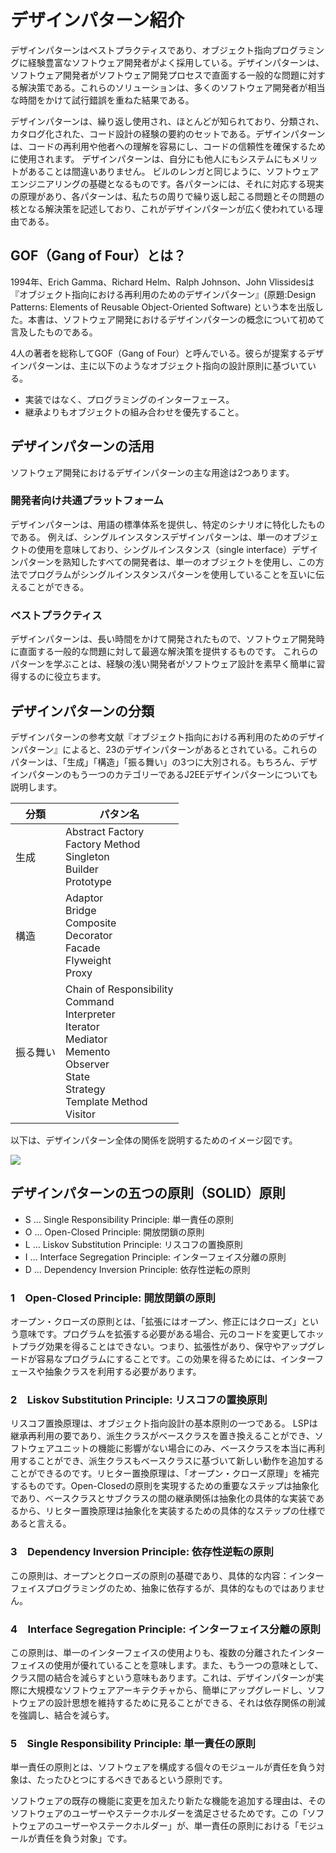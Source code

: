 # デザインパターン紹介

デザインパターンはベストプラクティスであり、オブジェクト指向プログラミングに経験豊富なソフトウェア開発者がよく採用している。デザインパターンは、ソフトウェア開発者がソフトウェア開発プロセスで直面する一般的な問題に対する解決策である。これらのソリューションは、多くのソフトウェア開発者が相当な時間をかけて試行錯誤を重ねた結果である。

デザインパターンは、繰り返し使用され、ほとんどが知られており、分類され、カタログ化された、コード設計の経験の要約のセットである。デザインパターンは、コードの再利用や他者への理解を容易にし、コードの信頼性を確保するために使用されます。 デザインパターンは、自分にも他人にもシステムにもメリットがあることは間違いありません。 ビルのレンガと同じように、ソフトウェアエンジニアリングの基礎となるものです。各パターンには、それに対応する現実の原理があり、各パターンは、私たちの周りで繰り返し起こる問題とその問題の核となる解決策を記述しており、これがデザインパターンが広く使われている理由である。

## GOF（Gang of Four）とは？

1994年、Erich Gamma、Richard Helm、Ralph Johnson、John Vlissidesは『オブジェクト指向における再利用のためのデザインパターン』(原題:Design Patterns: Elements of Reusable Object-Oriented Software) という本を出版した。本書は、ソフトウェア開発におけるデザインパターンの概念について初めて言及したものである。

4人の著者を総称してGOF（Gang of Four）と呼んでいる。彼らが提案するデザインパターンは、主に以下のようなオブジェクト指向の設計原則に基づいている。

- 実装ではなく、プログラミングのインターフェース。
- 継承よりもオブジェクトの組み合わせを優先すること。

## デザインパターンの活用

ソフトウェア開発におけるデザインパターンの主な用途は2つあります。

### 開発者向け共通プラットフォーム

デザインパターンは、用語の標準体系を提供し、特定のシナリオに特化したものである。 例えば、シングルインスタンスデザインパターンは、単一のオブジェクトの使用を意味しており、シングルインスタンス（single interface）デザインパターンを熟知したすべての開発者は、単一のオブジェクトを使用し、この方法でプログラムがシングルインスタンスパターンを使用していることを互いに伝えることができる。

### ベストプラクティス

デザインパターンは、長い時間をかけて開発されたもので、ソフトウェア開発時に直面する一般的な問題に対して最適な解決策を提供するものです。 これらのパターンを学ぶことは、経験の浅い開発者がソフトウェア設計を素早く簡単に習得するのに役立ちます。

## デザインパターンの分類

デザインパターンの参考文献『オブジェクト指向における再利用のためのデザインパターン』によると、23のデザインパターンがあるとされている。これらのパターンは、「生成」「構造」「振る舞い」の3つに大別される。もちろん、デザインパターンのもう一つのカテゴリーであるJ2EEデザインパターンについても説明します。

| 分類     | パタン名                                                     |
| -------- | ------------------------------------------------------------ |
| 生成     | Abstract Factory<br/>Factory Method<br/>Singleton<br/>Builder<br/>Prototype |
| 構造     | Adaptor<br>Bridge<br>Composite<br>Decorator<br>Facade<br>Flyweight<br>Proxy |
| 振る舞い | Chain of Responsibility<br/>Command<br/>Interpreter<br/>Iterator<br/>Mediator<br/>Memento<br/>Observer<br/>State<br/>Strategy<br/>Template Method<br/>Visitor |



以下は、デザインパターン全体の関係を説明するためのイメージ図です。

![](D:\Users\Iehana\Documents\Books\runoob-jp\design-pattern\img\the-relationship-between-design-patterns.jpg)

## デザインパターンの五つの原則（SOLID）原則

- S … Single Responsibility Principle: 単一責任の原則
- O … Open-Closed Principle: 開放閉鎖の原則
- L … Liskov Substitution Principle: リスコフの置換原則
- I … Interface Segregation Principle: インターフェイス分離の原則
- D … Dependency Inversion Principle: 依存性逆転の原則

### 1　Open-Closed Principle: 開放閉鎖の原則

オープン・クローズの原則とは、「拡張にはオープン、修正にはクローズ」という意味です。プログラムを拡張する必要がある場合、元のコードを変更してホットプラグ効果を得ることはできない。つまり、拡張性があり、保守やアップグレードが容易なプログラムにすることです。この効果を得るためには、インターフェースや抽象クラスを利用する必要があります。

### 2　Liskov Substitution Principle: リスコフの置換原則

リスコフ置換原理は、オブジェクト指向設計の基本原則の一つである。 LSPは継承再利用の要であり、派生クラスがベースクラスを置き換えることができ、ソフトウェアユニットの機能に影響がない場合にのみ、ベースクラスを本当に再利用することができ、派生クラスもベースクラスに基づいて新しい動作を追加することができるのです。リヒター置換原理は、「オープン・クローズ原理」を補完するものです。Open-Closedの原則を実現するための重要なステップは抽象化であり、ベースクラスとサブクラスの間の継承関係は抽象化の具体的な実装であるから、リヒター置換原理は抽象化を実装するための具体的なステップの仕様であると言える。

### 3　Dependency Inversion Principle: 依存性逆転の原則

この原則は、オープンとクローズの原則の基礎であり、具体的な内容：インターフェイスプログラミングのため、抽象に依存するが、具体的なものではありません。

### 4　Interface Segregation Principle: インターフェイス分離の原則

この原則は、単一のインターフェイスの使用よりも、複数の分離されたインターフェイスの使用が優れていることを意味します。また、もう一つの意味として、クラス間の結合を減らすという意味もあります。これは、デザインパターンが実際に大規模なソフトウェアアーキテクチャから、簡単にアップグレードし、ソフトウェアの設計思想を維持するために見ることができる、それは依存関係の削減を強調し、結合を減らす。

### 5　Single Responsibility Principle: 単一責任の原則

単一責任の原則とは、ソフトウェアを構成する個々のモジュールが責任を負う対象は、たったひとつにするべきであるという原則です。

ソフトウェアの既存の機能に変更を加えたり新たな機能を追加する理由は、そのソフトウェアのユーザーやステークホルダーを満足させるためです。この「ソフトウェアのユーザーやステークホルダー」が、単一責任の原則における「モジュールが責任を負う対象」です。